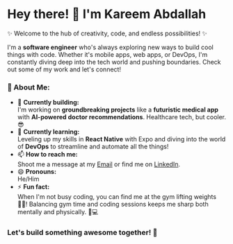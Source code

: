 # Hey there! 👋 I'm Kareem Abdallah

✨ Welcome to the hub of creativity, code, and endless possibilities! ✨

I'm a **software engineer** who's always exploring new ways to build cool things with code. Whether it's mobile apps, web apps, or DevOps, I'm constantly diving deep into the tech world and pushing boundaries. Check out some of my work and let's connect!

### 🚀 About Me:
- 🔭 **Currently building:**  
  I'm working on **groundbreaking projects** like a **futuristic medical app** with **AI-powered doctor recommendations**. Healthcare tech, but cooler. 😎
- 🌱 **Currently learning:**  
  Leveling up my skills in **React Native** with Expo and diving into the world of **DevOps** to streamline and automate all the things!
- 📫 **How to reach me:**  
  Shoot me a message at my [Email](mailto:kareemabdallah061@gmail.com) or find me on [LinkedIn](https://www.linkedin.com/in/kareem2003/).
- 😄 **Pronouns:**  
  He/Him
- ⚡ **Fun fact:**  
  When I'm not busy coding, you can find me at the gym lifting weights 🏋️‍♂️! Balancing gym time and coding sessions keeps me sharp both mentally and physically. 💪💻

### Let's build something awesome together! 🚀
